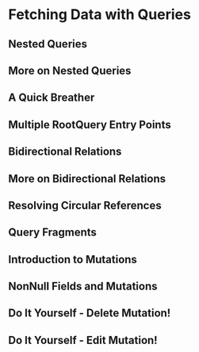 # Fetching Data with Queries

## Nested Queries


## More on Nested Queries


## A Quick Breather


## Multiple RootQuery Entry Points


## Bidirectional Relations


## More on Bidirectional Relations


## Resolving Circular References


## Query Fragments


## Introduction to Mutations


## NonNull Fields and Mutations


## Do It Yourself - Delete Mutation!


## Do It Yourself - Edit Mutation!

